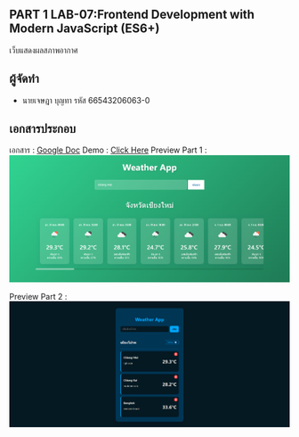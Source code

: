 ## PART 1 LAB-07:Frontend Development with Modern JavaScript (ES6+)
เว็บแสดงผลสภาพอากาศ

## ผู้จัดทำ
 - นายเจษฎา บุญทา รหัส 66543206063-0

## เอกสารประกอบ
เอกสาร : [Google Doc](https://docs.google.com/document/d/1ap0rHQ2AH5PHTuLh2gs7P3C2Rbg2UblFOkXzaGE-lAE/edit?usp=sharing)
Demo : [Click Here](https://jessadaid.github.io/my-weather-app/)
Preview Part 1 : 
![part1](./images/part1.png)


Preview Part 2 : 
![part2](./images/part2.png)